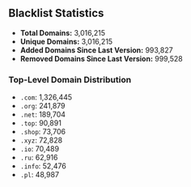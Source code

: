 ## Blacklist Statistics

- **Total Domains:** 3,016,215
- **Unique Domains:** 3,016,215
- **Added Domains Since Last Version:** 993,827
- **Removed Domains Since Last Version:** 999,528

### Top-Level Domain Distribution

-  `.com`: 1,326,445
-  `.org`: 241,879
-  `.net`: 189,704
-  `.top`: 90,891
-  `.shop`: 73,706
-  `.xyz`: 72,828
-  `.io`: 70,489
-  `.ru`: 62,916
-  `.info`: 52,476
-  `.pl`: 48,987
